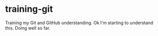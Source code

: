 # training-git
Training my Git and GitHub understanding.
Ok I'm starting to understand this. Doing well so far.